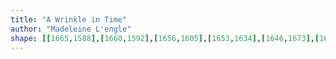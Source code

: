 ```yaml
---
title: "A Wrinkle in Time"
author: "Madeleine L'engle"
shape: [[1665,1588],[1660,1592],[1656,1605],[1653,1634],[1646,1673],[1645,1694],[1642,1709],[1641,1725],[1634,1760],[1631,1785],[1631,1799],[1625,1843],[1625,1870],[1620,1882],[1618,1912],[1610,1958],[1605,2015],[1600,2048],[1599,2074],[1595,2087],[1594,2105],[1588,2141],[1588,2154],[1581,2189],[1579,2216],[1575,2240],[1575,2253],[1572,2269],[1572,2281],[1569,2291],[1569,2305],[1567,2312],[1563,2356],[1558,2388],[1557,2411],[1550,2464],[1550,2484],[1545,2519],[1544,2537],[1542,2544],[1541,2568],[1538,2578],[1538,2588],[1540,2593],[1543,2595],[1555,2597],[1597,2595],[1601,2592],[1605,2580],[1606,2557],[1609,2536],[1617,2497],[1619,2458],[1626,2414],[1632,2351],[1638,2323],[1638,2310],[1643,2276],[1643,2257],[1649,2195],[1656,2163],[1657,2137],[1660,2125],[1664,2087],[1667,2078],[1674,2000],[1678,1982],[1683,1934],[1685,1927],[1686,1908],[1689,1897],[1691,1869],[1694,1853],[1694,1840],[1700,1793],[1706,1763],[1708,1726],[1721,1655],[1721,1642],[1723,1636],[1723,1616],[1725,1609],[1724,1598],[1717,1593],[1693,1592],[1678,1588]]
---
```

